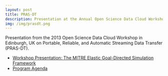```yaml
---
layout: post
title: PRAS-DT
description: Presentation at the Annual Open Science Data Cloud Workshop in Edinburgh, UK.
img: /img/prasdt.png
---
```


Presentation from the 2013 Open Science Data Cloud Workshop in Edinburgh, UK on Portable, Reliable, and Automatic Streaming Data Transfer (PRAS-DT).

* [Workshop Presentation: The MITRE Elastic Goal-Directed Simulation Framework](content/2013osdcworkshop-prasdt.pdf)
* [Program Agenda](http://research.nesc.ac.uk/node/828)



<br/><br/><br/>

